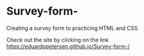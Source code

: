 # Survey-form-
Creating a survey form to practicing HTML and CSS

Check out the site by clicking on the link https://eduardopetersen.github.io/Survey-form-/

